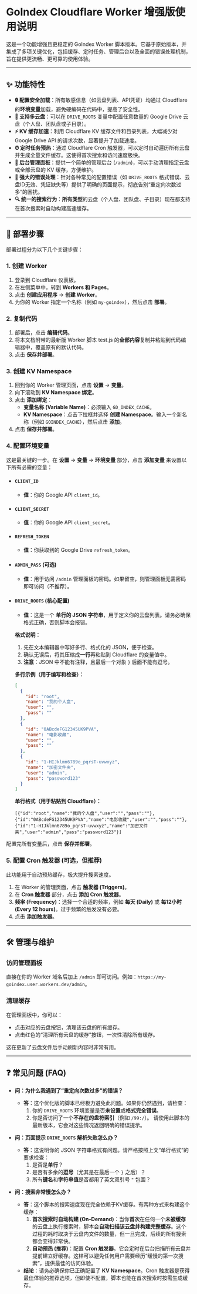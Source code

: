 # GoIndex Cloudflare Worker 增强版使用说明

这是一个功能增强且更稳定的 GoIndex Worker 脚本版本。它基于原始版本，并集成了多项关键优化，包括缓存、定时任务、管理后台以及全面的错误处理机制，旨在提供更流畅、更可靠的使用体验。

---

## ✨ 功能特性

* **🔒 配置安全加载**：所有敏感信息（如云盘列表、API凭证）均通过 Cloudflare 的**环境变量**加载，避免硬编码在代码中，提高了安全性。
* **💽 支持多云盘**：可以在 `DRIVE_ROOTS` 变量中配置任意数量的 Google Drive 云盘（个人盘、团队盘或子目录）。
* **⚡ KV 缓存加速**：利用 Cloudflare KV 缓存文件和目录列表，大幅减少对 Google Drive API 的请求次数，显著提升了加载速度。
* **⏰ 定时任务预热**：通过 Cloudflare Cron 触发器，可以定时自动遍历所有云盘并生成全量文件缓存。这使得首次搜索和访问速度极快。
* **🔧 后台管理面板**：提供一个简单的管理后台 (`/admin`)，可以手动清理指定云盘或全部云盘的 KV 缓存，方便维护。
* **🚨 强大的错误处理**：针对各种常见的配置错误（如 `DRIVE_ROOTS` 格式错误、云盘ID无效、凭证缺失等）提供了明确的页面提示，彻底告别“重定向次数过多”的困扰。
* **🔍 统一的搜索行为**：**所有类型**的云盘（个人盘、团队盘、子目录）现在都支持在首次搜索时自动构建高速缓存。

---

## 🚀 部署步骤

部署过程分为以下几个关键步骤：

### 1. 创建 Worker

1.  登录到 Cloudflare 仪表板。
2.  在左侧菜单中，转到 **Workers 和 Pages**。
3.  点击 **创建应用程序** -> **创建 Worker**。
4.  为你的 Worker 指定一个名称（例如 `my-goindex`），然后点击 **部署**。

### 2. 复制代码

1.  部署后，点击 **编辑代码**。
2.  将本文档附带的最新版 Worker 脚本 test.js 的**全部内容**复制并粘贴到代码编辑器中，覆盖原有的默认代码。
3.  点击 **保存并部署**。

### 3. 创建 KV Namespace

1.  回到你的 Worker 管理页面，点击 **设置** -> **变量**。
2.  向下滚动到 **KV Namespace 绑定**。
3.  点击 **添加绑定**：
    * **变量名称 (Variable Name)**：必须输入 `GD_INDEX_CACHE`。
    * **KV Namespace**：点击下拉框并选择 **创建 Namespace**。输入一个新名称（例如 `GOINDEX_CACHE`），然后点击 **添加**。
4.  点击 **保存并部署**。

### 4. 配置环境变量

这是最关键的一步。在 **设置** -> **变量** -> **环境变量** 部分，点击 **添加变量** 来设置以下所有必需的变量：

* #### `CLIENT_ID`
    * **值**：你的 Google API `client_id`。

* #### `CLIENT_SECRET`
    * **值**：你的 Google API `client_secret`。

* #### `REFRESH_TOKEN`
    * **值**：你获取到的 Google Drive `refresh_token`。

* #### `ADMIN_PASS` (可选)
    * **值**：用于访问 `/admin` 管理面板的密码。如果留空，则管理面板无需密码即可访问（不推荐）。

* #### `DRIVE_ROOTS` (核心配置)
    * **值**：这是一个 **单行的 JSON 字符串**，用于定义你的云盘列表。请务必确保格式正确，否则脚本会报错。

    **格式说明：**
    1.  先在文本编辑器中写好多行、格式化的 JSON，便于检查。
    2.  确认无误后，将其压缩成**一行**再粘贴到 Cloudflare 的变量值中。
    3.  **注意**：JSON 中不能有注释，且最后一个对象 `}` 后面不能有逗号。

    **多行示例（用于编写和检查）：**
    ```json
    [
      {
        "id": "root",
        "name": "我的个人盘",
        "user": "",
        "pass": ""
      },
      {
        "id": "0ABcdeFG12345UK9PVA",
        "name": "电影收藏",
        "user": "",
        "pass": ""
      },
      {
        "id": "1-HIJklmn6789o_pqrsT-uvwxyz",
        "name": "加密文件夹",
        "user": "admin",
        "pass": "password123"
      }
    ]
    ```

    **单行格式（用于粘贴到 Cloudflare）：**
    ```
    [{"id":"root","name":"我的个人盘","user":"","pass":""},{"id":"0ABcdeFG12345UK9PVA","name":"电影收藏","user":"","pass":""},{"id":"1-HIJklmn6789o_pqrsT-uvwxyz","name":"加密文件夹","user":"admin","pass":"password123"}]
    ```

配置完所有变量后，点击 **保存并部署**。

### 5. 配置 Cron 触发器 (可选，但推荐)

此功能用于自动预热缓存，极大提升搜索速度。

1.  在 Worker 的管理页面，点击 **触发器 (Triggers)**。
2.  在 **Cron 触发器** 部分，点击 **添加 Cron 触发器**。
3.  **频率 (Frequency)**：选择一个合适的频率，例如 **每天 (Daily)** 或 **每12小时 (Every 12 hours)**。过于频繁的触发没有必要。
4.  点击 **添加触发器**。

---

## 🛠️ 管理与维护

### 访问管理面板

直接在你的 Worker 域名后加上 `/admin` 即可访问。例如：`https://my-goindex.user.workers.dev/admin`。

### 清理缓存

在管理面板中，你可以：
* 点击对应的云盘按钮，清理该云盘的所有缓存。
* 点击红色的“清理所有云盘的缓存”按钮，一次性清除所有缓存。

这在更新了云盘文件后手动刷新内容时非常有用。

---

## ❓ 常见问题 (FAQ)

* **问：为什么我遇到了“重定向次数过多”的错误？**
    * **答**：这个优化版的脚本已经极力避免此问题。如果你仍然遇到，请检查：
        1.  你的 `DRIVE_ROOTS` 环境变量是否**未设置**或**格式完全错误**。
        2.  你是否访问了一个**不存在的盘符索引**（例如 `/99:/`）。
        请使用此脚本的最新版本，它会对这些情况返回明确的错误提示。

* **问：页面提示 `DRIVE_ROOTS` 解析失败怎么办？**
    * **答**：这说明你的 JSON 字符串格式有问题。请严格按照上文“单行格式”的要求检查：
        1.  是否是**单行**？
        2.  是否有多余的**逗号**（尤其是在最后一个 `}` 之后）？
        3.  所有**键名**和**字符串值**是否都用了英文双引号 `"` 包围？

* **问：搜索非常慢怎么办？**
    * **答**：这个脚本的搜索速度现在完全依赖于KV缓存。有两种方式来构建这个缓存：
        1.  **首次搜索时自动构建 (On-Demand)**：当你**首次**在任何一个**未被缓存**的云盘上执行搜索时，脚本会**自动扫描该云盘并构建完整缓存**。这个过程的耗时取决于云盘内文件的数量，但一旦完成，后续的所有搜索都会变得非常快。
        2.  **自动预热 (推荐)**：配置 **Cron 触发器**。它会定时在后台扫描所有云盘并提前建立好缓存。这样可以避免任何用户需要经历“缓慢的第一次搜索”，提供最佳的访问体验。
    * **结论**：请务必确保你已正确配置了 **KV Namespace**。Cron 触发器是获得最佳体验的推荐选项，但即使不配置，脚本也能在首次搜索时按需生成缓存。

